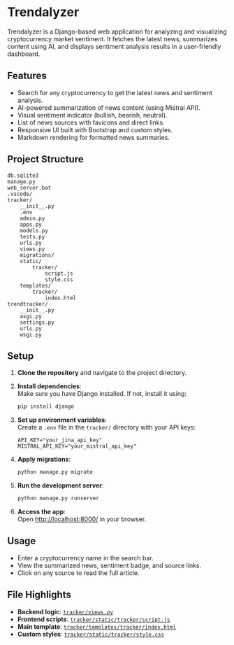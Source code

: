 # Trendalyzer

Trendalyzer is a Django-based web application for analyzing and visualizing cryptocurrency market sentiment. It fetches the latest news, summarizes content using AI, and displays sentiment analysis results in a user-friendly dashboard.

## Features

- Search for any cryptocurrency to get the latest news and sentiment analysis.
- AI-powered summarization of news content (using Mistral API).
- Visual sentiment indicator (bullish, bearish, neutral).
- List of news sources with favicons and direct links.
- Responsive UI built with Bootstrap and custom styles.
- Markdown rendering for formatted news summaries.

## Project Structure

```
db.sqlite3
manage.py
web_server.bat
.vscode/
tracker/
    __init__.py
    .env
    admin.py
    apps.py
    models.py
    tests.py
    urls.py
    views.py
    migrations/
    static/
        tracker/
            script.js
            style.css
    templates/
        tracker/
            index.html
trendtracker/
    __init__.py
    asgi.py
    settings.py
    urls.py
    wsgi.py
```

## Setup

1. **Clone the repository** and navigate to the project directory.

2. **Install dependencies**:  
   Make sure you have Django installed. If not, install it using:
    ```sh
    pip install django
    ```

3. **Set up environment variables**:  
   Create a `.env` file in the `tracker/` directory with your API keys:
    ```
    API_KEY="your_jina_api_key"
    MISTRAL_API_KEY="your_mistral_api_key"
    ```

4. **Apply migrations**:
    ```sh
    python manage.py migrate
    ```

5. **Run the development server**:
    ```sh
    python manage.py runserver
    ```

6. **Access the app**:  
   Open [http://localhost:8000/](http://localhost:8000/) in your browser.

## Usage

- Enter a cryptocurrency name in the search bar.
- View the summarized news, sentiment badge, and source links.
- Click on any source to read the full article.

## File Highlights

- **Backend logic**: [`tracker/views.py`](tracker/views.py)
- **Frontend scripts**: [`tracker/static/tracker/script.js`](tracker/static/tracker/script.js)
- **Main template**: [`tracker/templates/tracker/index.html`](tracker/templates/tracker/index.html)
- **Custom styles**: [`tracker/static/tracker/style.css`](tracker/static/tracker/style.css)
